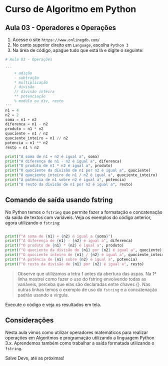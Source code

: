 # Curso de Algoritmo em Python

## Aula 03 - Operadores e Operações

1. Acesse o site `https://www.onlinegdb.com/`
2. No canto superior direito em `Language`, escolha `Python 3`
3. Na área de código, apague tudo que está lá e digite o seguinte:

~~~python
# Aula 03 - Operações

'''
    + adição
    - subtração
    * multiplicação
    / divisão
    // divisão inteira
    ** potenciação
    % modulo ou div, resto
'''
n1 = 4
n2 = 2
soma = n1 + n2
diferenca = n1 - n2
produto = n1 * n2
quociente = n1 / n2
quociente_inteiro = n1 // n2
potencia = n1 ** n2
resto = n1 % n2

print("A soma de n1 + n2 é igual a", soma)
print("A diferença de n1 - n2 é igual a", diferenca)
print("O produto de n1 * n2 é igual a", produto)
print("O quociente da divisão de n1 por n2 é igual a", quociente)
print("O quociente inteiro de n1 / n2 é igual a", quociente_inteiro)
print("A potência de n1 sobre n2 é igual a", potencia)
print("O resto da divisão de n1 por n2 é igual a", resto)
~~~

## Comando de saída usando fstring

No Python temos o `fstring` que permite fazer a formatação e concatenação da saída de textos com variáveis. Veja os exemplos do código anterior, agora utilizando o `fstring`:

~~~python

print(f"A soma de {n1} + {n2} é igual a {soma}")
print(f"A diferença de {n1} - {n2} é igual a", diferenca)
print(f"O produto de {n1} * {n2} é igual a", produto)
print(f"O quociente da divisão de {n1} por {n2} é igual a", quociente)
print(f"O quociente inteiro de {n1} / {n2} é igual a", quociente_inteiro)
print(f"A potência de {n1} sobre {n2} é igual a", potencia)
print(f"O resto da divisão de {n1} por {n2} é igual a", resto)

~~~

> Observe que utilizamos a letra f antes da abertura das aspas. Na 1ª linha mostrei como fazer o uso do fstring envolvendo todas as variáveis, perceba que elas são declaradas entre chaves {}. Nas outras linhas temos o exemplo de uso do `fstring` e a concatenação padrão usando a vírgula.

Execute o código e veja os resultados em tela.

## Considerações

Nesta aula vimos como utilizar operadores matemáticos para realizar operações em Algoritmos e programação utilizando a linguagem Python 3.x. Aprendemos também como trabalhar a saída formatada utilizando o `fstring`.

Salve Devs, até as próximas!
